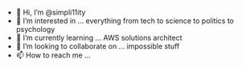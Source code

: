 - 👋 Hi, I’m @simpli11ity
- 👀 I’m interested in ... everything from tech to science to politics to psychology
- 🌱 I’m currently learning ... AWS solutions architect
- 💞️ I’m looking to collaborate on ... impossible stuff
- 📫 How to reach me ...

<!---
simpli11ity/simpli11ity is a ✨ special ✨ repository because its `README.md` (this file) appears on your GitHub profile.
You can click the Preview link to take a look at your changes.
--->
